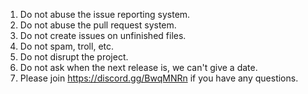 1. Do not abuse the issue reporting system.
2. Do not abuse the pull request system.
3. Do not create issues on unfinished files.
4. Do not spam, troll, etc.
5. Do not disrupt the project.
6. Do not ask when the next release is, we can't give a date.
7. Please join <https://discord.gg/BwqMNRn> if you have any questions.
